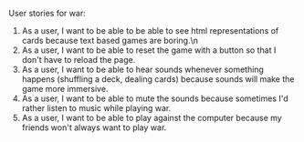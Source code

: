 User stories for war:
1. As a user, I want to be able to be able to see html representations of cards because text based games are boring.\n
2. As a user, I want to be able to reset the game with a button so that I don't have to reload the page.
3. As a user, I want to be able to hear sounds whenever something happens (shuffling a deck, dealing cards) because sounds will make the game more immersive.
4. As a user, I want to be able to mute the sounds because sometimes I'd rather listen to music while playing war.
5. As a user, I want to be able to play against the computer because my friends won't always want to play war.
